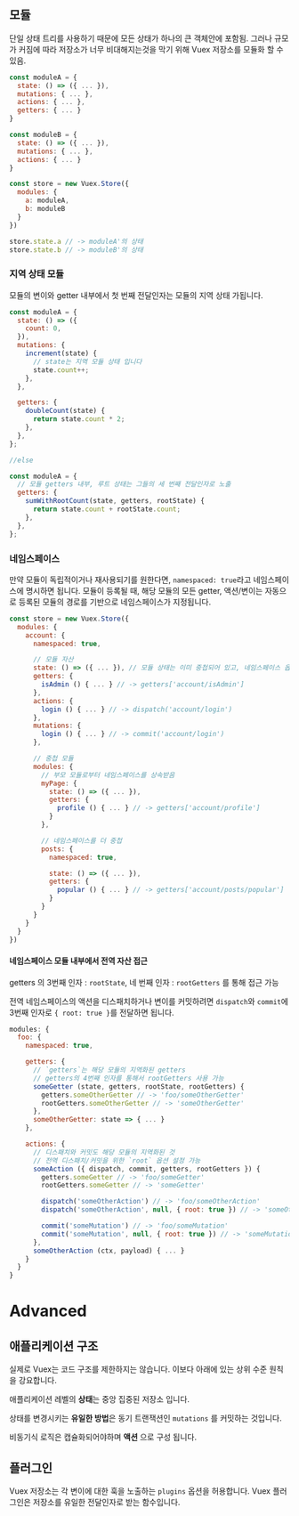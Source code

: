 ## 모듈

단일 상태 트리를 사용하기 때문에 모든 상태가 하나의 큰 객체안에 포함됨. 그러나 규모가 커짐에 따라 저장소가 너무 비대해지는것을 막기 위해 Vuex 저장소를 모듈화 할 수 있음.

```js
const moduleA = {
  state: () => ({ ... }),
  mutations: { ... },
  actions: { ... },
  getters: { ... }
}

const moduleB = {
  state: () => ({ ... }),
  mutations: { ... },
  actions: { ... }
}

const store = new Vuex.Store({
  modules: {
    a: moduleA,
    b: moduleB
  }
})

store.state.a // -> moduleA'의 상태
store.state.b // -> moduleB'의 상태
```

### 지역 상태 모듈

모듈의 변이와 getter 내부에서 첫 번째 전달인자는 모듈의 지역 상태 가됩니다.

```js
const moduleA = {
  state: () => ({
    count: 0,
  }),
  mutations: {
    increment(state) {
      // state는 지역 모듈 상태 입니다
      state.count++;
    },
  },

  getters: {
    doubleCount(state) {
      return state.count * 2;
    },
  },
};

//else

const moduleA = {
  // 모듈 getters 내부, 루트 상태는 그들의 세 번째 전달인자로 노출
  getters: {
    sumWithRootCount(state, getters, rootState) {
      return state.count + rootState.count;
    },
  },
};
```

### 네임스페이스

만약 모듈이 독립적이거나 재사용되기를 원한다면, `namespaced: true`라고 네임스페이스에 명시하면 됩니다. 모듈이 등록될 때, 해당 모듈의 모든 getter, 액션/변이는 자동으로 등록된 모듈의 경로를 기반으로 네임스페이스가 지정됩니다.

```js
const store = new Vuex.Store({
  modules: {
    account: {
      namespaced: true,

      // 모듈 자산
      state: () => ({ ... }), // 모듈 상태는 이미 중첩되어 있고, 네임스페이스 옵션의 영향을 받지 않음
      getters: {
        isAdmin () { ... } // -> getters['account/isAdmin']
      },
      actions: {
        login () { ... } // -> dispatch('account/login')
      },
      mutations: {
        login () { ... } // -> commit('account/login')
      },

      // 중첩 모듈
      modules: {
        // 부모 모듈로부터 네임스페이스를 상속받음
        myPage: {
          state: () => ({ ... }),
          getters: {
            profile () { ... } // -> getters['account/profile']
          }
        },

        // 네임스페이스를 더 중첩
        posts: {
          namespaced: true,

          state: () => ({ ... }),
          getters: {
            popular () { ... } // -> getters['account/posts/popular']
          }
        }
      }
    }
  }
})
```

#### 네임스페이스 모듈 내부에서 전역 자산 접근

getters 의 3번째 인자 : `rootState`, 네 번째 인자 : `rootGetters` 를 통해 접근 가능

전역 네임스페이스의 액션을 디스패치하거나 변이를 커밋하려면 `dispatch`와 `commit`에 3번째 인자로 `{ root: true }`를 전달하면 됩니다.

```js
modules: {
  foo: {
    namespaced: true,

    getters: {
      // `getters`는 해당 모듈의 지역화된 getters
      // getters의 4번째 인자를 통해서 rootGetters 사용 가능
      someGetter (state, getters, rootState, rootGetters) {
        getters.someOtherGetter // -> 'foo/someOtherGetter'
        rootGetters.someOtherGetter // -> 'someOtherGetter'
      },
      someOtherGetter: state => { ... }
    },

    actions: {
      // 디스패치와 커밋도 해당 모듈의 지역화된 것
      // 전역 디스패치/커밋을 위한 `root` 옵션 설정 가능
      someAction ({ dispatch, commit, getters, rootGetters }) {
        getters.someGetter // -> 'foo/someGetter'
        rootGetters.someGetter // -> 'someGetter'

        dispatch('someOtherAction') // -> 'foo/someOtherAction'
        dispatch('someOtherAction', null, { root: true }) // -> 'someOtherAction'

        commit('someMutation') // -> 'foo/someMutation'
        commit('someMutation', null, { root: true }) // -> 'someMutation'
      },
      someOtherAction (ctx, payload) { ... }
    }
  }
}

```

# Advanced

## 애플리케이션 구조

실제로 Vuex는 코드 구조를 제한하지는 않습니다. 이보다 아래에 있는 상위 수준 원칙을 강요합니다.

애플리케이션 레벨의 **상태**는 중앙 집중된 저장소 입니다.

상태를 변경시키는 **유일한 방법**은 동기 트랜잭션인 `mutations` 를 커밋하는 것입니다.

비동기식 로직은 캡슐화되어야하며 **액션** 으로 구성 됩니다.

## 플러그인

Vuex 저장소는 각 변이에 대한 훅을 노출하는 `plugins` 옵션을 허용합니다. Vuex 플러그인은 저장소를 유일한 전달인자로 받는 함수입니다.
